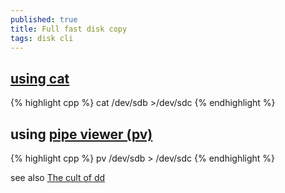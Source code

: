 ```yaml
---
published: true
title: Full fast disk copy
tags: disk cli
---
```

## [using cat](https://unix.stackexchange.com/questions/144172/full-dd-copy-from-hdd-to-hdd#)

{% highlight cpp %}
cat /dev/sdb >/dev/sdc
{% endhighlight %}

## using [pipe viewer (pv)](http://man7.org/linux/man-pages/man1/pv.1.html)

{% highlight cpp %}
pv /dev/sdb > /dev/sdc
{% endhighlight %}

see also [The cult of dd](https://eklitzke.org/the-cult-of-dd)
